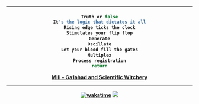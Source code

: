 <hr>
<h4 align="center">
  
```js
Truth or false
It's the logic that dictates it all
Rising edge ticks the clock
Stimulates your flip flop
Generate
Oscillate
Let your blood fill the gates
Multiplex
Process registration
return
```
[Mili - Ga1ahad and Scientific Witchery](https://youtu.be/d-nxW9qBtxQ?si=WMDiUtpWeRCwdSkg&t=120)
<hr>

[![wakatime](https://wakatime.com/badge/user/3ce640bc-29d5-41a9-b18c-6edb03cabfff.svg)](https://wakatime.com/@3ce640bc-29d5-41a9-b18c-6edb03cabfff)
![](https://dcbadge.vercel.app/api/shield/320148009759277056?style=clean)

